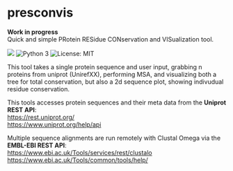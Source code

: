 # presconvis
**Work in progress**  
Quick and simple PRotein RESidue CONservation and VISualization tool.

<a href="https://github.com/DavidL-H/presconvis/pulse" alt="Activity"><img src="https://img.shields.io/github/commit-activity/m/DavidL-H/presconvis" /></a>
![Python 3](https://img.shields.io/badge/Language-Python_3-red.svg)
![License: MIT](https://img.shields.io/badge/license-MIT-green.svg)

This tool takes a single protein sequence and user input, grabbing n proteins from uniprot (UnirefXX), performing MSA, and visualizing both a tree for total conservation, but also a 2d sequence plot, showing indivudual residue conservation.

This tools accesses protein sequences and their meta data from the **Uniprot REST API**:  
https://rest.uniprot.org/  
https://www.uniprot.org/help/api  

Multiple sequence alignments are run remotely with Clustal Omega via the **EMBL-EBI REST API**:  
https://www.ebi.ac.uk/Tools/services/rest/clustalo  
https://www.ebi.ac.uk/Tools/common/tools/help/  

